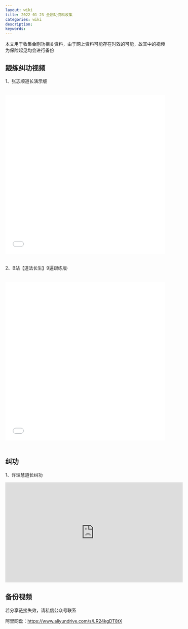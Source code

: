 ```yaml
---
layout: wiki
title: 2022-01-23 金刚功资料收集
categories: wiki
description: 
keywords: 
---
```


本文用于收集金刚功相关资料，由于网上资料可能存在时效的可能，故其中的视频为保险起见均会进行备份



## 跟练纠功视频

1、张志顺道长演示版
<iframe  src="//player.bilibili.com/player.html?aid=884970536&bvid=BV1QK4y1h7s3&cid=246890886&page=1"scrolling="no" border="0" frameborder="no" framespacing="0" allowfullscreen="true" style="width:100%; height: 500px; max-width:100%; align:center; padding:20px 0;"> </iframe>


2、B站【道法长生】9遍跟练版·
<iframe src="//player.bilibili.com/player.html?aid=337662623&bvid=BV1XR4y1g7GY&cid=471364293&page=1" scrolling="no" border="0" frameborder="no" framespacing="0" allowfullscreen="true" style="width:100%; height: 500px; max-width:100%; align:center; padding:20px 0;"> </iframe>




## 纠功
1、许理慧道长纠功
<iframe width="560" height="315" src="https://www.youtube.com/embed/lX6KBItX_OA" title="YouTube video player" frameborder="0" allow="accelerometer; autoplay; clipboard-write; encrypted-media; gyroscope; picture-in-picture" allowfullscreen></iframe>



## 备份视频
若分享链接失效，请私信公众号联系

阿里网盘：https://www.aliyundrive.com/s/LR24kgDT8tX
